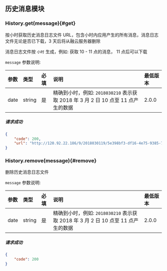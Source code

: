 ## 历史消息模块

### History.get(message){#get}

按小时获取历史消息日志文件 URL，包含小时内应用产生的所有消息，消息日志文件无论是否已下载，3 天后将从融云服务器删除

消息日志文件按 `小时` 生成，例如: 获取 10 - 11 点的消息， 11 点后可以下载

`message` 参数说明:

| 参数   	 		|	类型		| 必填	| 说明 							|最低版本	|
| :----------------	|:--------	|:-----	|:------------------------------|:----- |
| date		  		| string 	| 	是 	| 精确到小时，例如: `2018030210` 表示获取 2018 年 3 月 2 日 10 点至 11 点产生的数据 	| 2.0.0 |

##### 请求成功

```json
{
	"code": 200,
	"url": "http://120.92.22.186/9/2018030119/5e398bf3-df16-4e75-9385-7e37c65db649.zip"
}
```

### History.remove(message){#remove}

删除历史消息日志文件

`message` 参数说明:

| 参数   	 		|	类型		| 必填	| 说明 							|最低版本	|
| :----------------	|:--------	|:-----	|:------------------------------|:----- |
| date		  		| string 	| 	是 	| 精确到小时，例如: `2018030210` 表示获取 2018 年 3 月 2 日 10 点至 11 点产生的数据 | 2.0.0 |

##### 请求成功

```json
{
	"code": 200
}
```